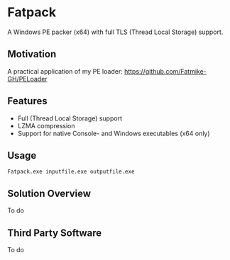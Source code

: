 # Fatpack  

A Windows PE packer (x64) with full TLS (Thread Local Storage) support.

## Motivation

A practical application of my PE loader: https://github.com/Fatmike-GH/PELoader  

## Features

- Full (Thread Local Storage) support  
- LZMA compression  
- Support for native Console- and Windows executables (x64 only)

## Usage

``Fatpack.exe inputfile.exe outputfile.exe``

## Solution Overview

To do

## Third Party Software  

To do


